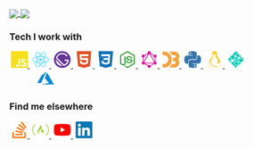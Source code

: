 <a href="https://github.com/willjw3/github-readme-stats">
  <img align="center" src="https://github-readme-stats.vercel.app/api?username=willjw3&show_icons=true&theme=dark&hide_border=true&custom_title=My%20GitHub%20Stats" />
</a>
<a href="https://github.com/willjw3/github-readme-stats">
  <img align="center" src="https://github-readme-stats.vercel.app/api/top-langs/?username=willjw3&langs_count=4&theme=dark&hide_border=true" />
</a>

### Tech I work with

<a href="https://developer.mozilla.org/en-US/docs/Web/JavaScript" style="margin: 0 2.5px;">
  <img width="30px" height="30px" src="/icons/javascript.svg" />
</a>
<a href="https://reactjs.org/docs/getting-started.html" style="margin: 0 2.5px;">
  <img width="30px" height="30px" src="/icons/react.svg" />
</a>
<a href="https://www.gatsbyjs.com/" style="margin: 0 2.5px;">
  <img width="30px" height="30px" src="./icons/gatsby.svg" />
</a>
<a href="https://developer.mozilla.org/en-US/docs/Web/HTML" style="margin: 0 2.5px;">
  <img width="30px" height="30px" src="/icons/html5.svg" />
</a>
<a href="https://developer.mozilla.org/en-US/docs/Web/CSS" style="margin: 0 2.5px;">
  <img width="30px" height="30px" src="/icons/css3.svg" />
</a>
<a href="https://nodejs.org/en/docs/" style="margin: 0 2.5px;">
  <img width="30px" height="30px" src="/icons/nodejs.svg" />
</a>
<a href="https://graphql.org/" style="margin: 0 2.5px;">
  <img width="30px" height="30px" src="/icons/graphql.svg" />
</a>
<a href="https://d3js.org/" style="margin: 0 2.5px;">
  <img width="30px" height="30px" src="/icons/d3js.svg" />
</a>
<a href="https://docs.python.org/3/" style="margin: 0 2.5px;">
  <img width="30px" height="30px" src="/icons/python.svg" />
</a>
<a href="https://www.linux.org/" style="margin: 0 2.5px;">
  <img width="30px" height="30px" src="/icons/linux.svg" />
</a>
<a href="https://www.netlify.com/" style="margin: 0 2.5px;">
  <img width="30px" height="30px" src="/icons/netlify.svg" />
</a>
<a href="https://docs.microsoft.com/en-us/azure/?product=featured" style="margin: 0 50px;">
  <img width="30px" height="30px" src="/icons/microsoftazure.svg" />
</a>

### Find me elsewhere

<a href="https://stackoverflow.com/users/10262432/will-ward" style="margin: 0 2.5px;">
  <img width="30px" height="30px" src="/icons/stackoverflow.svg" />
</a>
<a href="https://www.freecodecamp.org/willjw3" style="margin: 0 2.5px;">
  <img width="30px" height="30px" src="/icons/freecodecamp.svg" />
</a>
<a href="https://www.youtube.com/channel/UCroJckuB_ohjtZUewCv0Ukw?view_as=subscriber" style="margin: 0 2.5px;">
  <img width="30px" height="30px" src="/icons/youtube.svg" />
</a>
<a href="https://www.linkedin.com/in/will-ward-65234a170/" style="margin: 0 2.5px;">
  <img width="30px" height="30px" src="/icons/linkedin.svg" />
</a>





<!--
**willjw3/willjw3** is a ✨ _special_ ✨ repository because its `README.md` (this file) appears on your GitHub profile.

Here are some ideas to get you started:

- 🔭 I’m currently working on ...
- 🌱 I’m currently learning ...
- 👯 I’m looking to collaborate on ...
- 🤔 I’m looking for help with ...
- 💬 Ask me about ...
- 📫 How to reach me: ...
- 😄 Pronouns: ...
- ⚡ Fun fact: ...
-->
